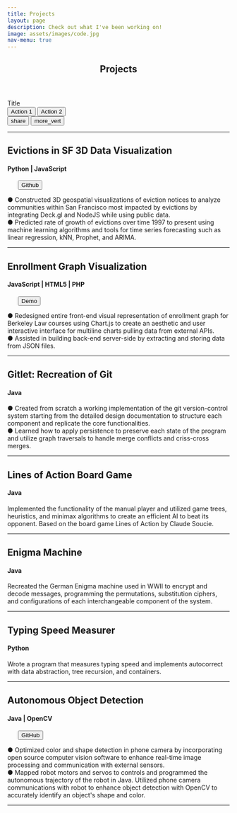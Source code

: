 ```yaml
---
title: Projects
layout: page
description: Check out what I've been working on!
image: assets/images/code.jpg
nav-menu: true
---
```

<!-- Main -->
<head>
  <link rel="stylesheet" href="https://fonts.googleapis.com/icon?family=Material+Icons">
</head>
<div id="main" class="alt">

<!-- One -->
<section id="one">
	<div class="inner">
		<header class="major">
			<h1>Projects</h1>
		</header>

<!-- Start of card -->
<div class="mdc-card">
  <div class="mdc-card__primary-action">
    <div class="mdc-card__media mdc-card__media--square">
      <div class="mdc-card__media-content">Title</div>
    </div>
    <!-- ... additional primary action content ... -->
  </div>
  <div class="mdc-card__actions">
    <div class="mdc-card__action-buttons">
      <button class="mdc-button mdc-card__action mdc-card__action--button">
        <div class="mdc-button__ripple"></div>
        <span class="mdc-button__label">Action 1</span>
      </button>
      <button class="mdc-button mdc-card__action mdc-card__action--button">
        <div class="mdc-button__ripple"></div>
        <span class="mdc-button__label">Action 2</span>
      </button>
    </div>
    <div class="mdc-card__action-icons">
      <button class="material-icons mdc-icon-button mdc-card__action mdc-card__action--icon" title="Share">share</button>
      <button class="material-icons mdc-icon-button mdc-card__action mdc-card__action--icon" title="More options">more_vert</button>
    </div>
  </div>
</div>

<!-- Content -->
<hr class="major" />
<h2>Evictions in SF 3D Data Visualization</h2>
<h4>Python | JavaScript</h4>
<ul class="actions"> 
	<button onclick="window.location.href = 'https://github.com/leerach/sf-evictions';">Github</button>
</ul>
<div class="row"> 
	<p> ● Constructed 3D geospatial visualizations of eviction notices to analyze communities within San Francisco most impacted by evictions by integrating Deck.gl and NodeJS while using public data. <br>
	● Predicted rate of growth of evictions over time 1997 to present using machine learning algorithms and tools for time series forecasting such as linear regression, kNN, Prophet, and ARIMA.
	</p>
</div>
<!-- Break -->
<hr class="major" />
<h2>Enrollment Graph Visualization</h2>
<h4>JavaScript | HTML5 | PHP </h4>
<ul class="actions"> 
	<button onclick="window.location.href = 'https://enrollment-graph.herokuapp.com/';">Demo</button>
</ul>
<div class="row"> 
	<p> ● Redesigned entire front-end visual representation of enrollment graph for Berkeley Law courses using Chart.js to create an aesthetic and user interactive interface for multiline charts pulling data from external APIs. <br>
	● Assisted in building back-end server-side by extracting and storing data from JSON files.
	</p>
</div>
<!-- Break -->
<hr class="major" />
<h2>Gitlet: Recreation of Git</h2>
<h4>Java </h4>
<div class="row"> 
	<p> ● Created from scratch a working implementation of the git version-control system starting from the detailed design documentation to structure each component and replicate the core functionalities. <br>
	● Learned how to apply persistence to preserve each state of the program and utilize graph traversals to handle merge conflicts and criss-cross merges.
  </p>
</div>
<!-- Break -->
<hr class="major" />
<h2>Lines of Action Board Game</h2>
<h4>Java </h4>
<div class="row"> 
	<p> Implemented the functionality of the manual player and 
	utilized game trees, heuristics, and minimax algorithms to create an efficient AI to beat its opponent.
	 Based on the board game Lines of Action by Claude Soucie.</p>
</div>
<!-- Break -->
<hr class="major" />
<h2>Enigma Machine</h2>
<h4>Java </h4>
<div class="row"> 
	<p> Recreated the German Enigma machine used in WWII to encrypt and decode messages, 
	programming the permutations, substitution ciphers, and configurations of each interchangeable component of the system.  </p>
</div>
<!-- Break -->
<hr class="major" />
<h2 id="content">Typing Speed Measurer</h2>
<h4>Python </h4>
<div class="row"> 
	<p> Wrote a program that measures typing speed and implements autocorrect with data abstraction, tree recursion, and containers. </p>
</div>
<!-- Break -->
<hr class="major" />
<h2 id="content">Autonomous Object Detection</h2>
<h4>Java | OpenCV</h4>
<ul class="actions"> 
	<button onclick="window.location.href = 'https://github.com/leerach/team3470/tree/master/teamcode';">GitHub</button>
</ul>
<div class="row"> 
	<p>● Optimized color and shape detection in phone camera by incorporating open source computer vision software to enhance real-time image processing and communication with external sensors. <br>
	● Mapped robot motors and servos to controls and programmed the autonomous trajectory of the robot in Java. Utilized phone camera communications with robot to enhance object detection with OpenCV to accurately identify an object's shape and color. </p>
</div>
<hr />
